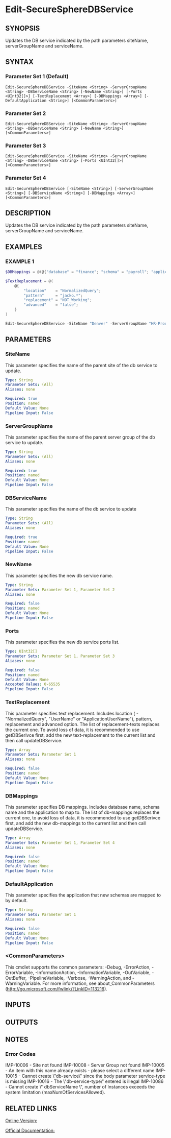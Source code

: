 ﻿# Edit-SecureSphereDBService

## SYNOPSIS
Updates the DB service indicated by the path parameters siteName, serverGroupName and serviceName.

## SYNTAX

### Parameter Set 1 (Default)
```
Edit-SecureSphereDBService -SiteName <String> -ServerGroupName <String> -DBServiceName <String> [-NewName <String>] [-Ports <UInt32[]>] [-TextReplacement <Array>] [-DBMappings <Array>] [-DefaultApplication <String>] [<CommonParameters>]
```

### Parameter Set 2
```
Edit-SecureSphereDBService -SiteName <String> -ServerGroupName <String> -DBServiceName <String> [-NewName <String>] [<CommonParameters>]
```

### Parameter Set 3
```
Edit-SecureSphereDBService -SiteName <String> -ServerGroupName <String> -DBServiceName <String> [-Ports <UInt32[]>] [<CommonParameters>]
```

### Parameter Set 4
```
Edit-SecureSphereDBService [-SiteName <String>] [-ServerGroupName <String>] [-DBServiceName <String>] [-DBMappings <Array>] [<CommonParameters>]
```

## DESCRIPTION
Updates the DB service indicated by the path parameters siteName, serverGroupName and serviceName.

## EXAMPLES

### EXAMPLE 1

```powershell
$DBMappings = @(@{"database" = "finance"; "schema" = "payroll"; "application" = "financeApp"; })

$TextReplacement = @(
    @{
        "location"    = "NormalizedQuery";
        "pattern"     = "jacko.*";
        "replacement" = "NOT_Working";
        "advanced"    = "false";
    }
)

Edit-SecureSphereDBService -SiteName "Denver" -ServerGroupName "HR-Prod" -DBServiceName "Payroll-Oracle9" -NewName "Payroll-Oracle9" -Ports @(1521, 1527) -DefaultApplication "financeApp" -DBMappings $DBMappings -TextReplacement $TextReplacement
```

## PARAMETERS

### SiteName
This parameter specifies the name of the parent site of the db service to update.

```yaml
Type: String
Parameter Sets: (All)
Aliases: none

Required: true
Position: named
Default Value: None
Pipeline Input: False
```

### ServerGroupName
This parameter specifies the name of the parent server group of the db service to update.

```yaml
Type: String
Parameter Sets: (All)
Aliases: none

Required: true
Position: named
Default Value: None
Pipeline Input: False
```

### DBServiceName
This parameter specifies the name of the db service to update

```yaml
Type: String
Parameter Sets: (All)
Aliases: none

Required: true
Position: named
Default Value: None
Pipeline Input: False
```

### NewName
This parameter specifies the new db service name.

```yaml
Type: String
Parameter Sets: Parameter Set 1, Parameter Set 2
Aliases: none

Required: false
Position: named
Default Value: None
Pipeline Input: False
```

### Ports
This parameter specifies the new db service ports list.

```yaml
Type: UInt32[]
Parameter Sets: Parameter Set 1, Parameter Set 3
Aliases: none

Required: false
Position: named
Default Value: None
Accepted Values: 0-65535
Pipeline Input: False
```

### TextReplacement
This parameter specifies text replacement. Includes location ( - "NormalizedQuery", "UserName" or "ApplicationUserName"), pattern, replacement and advanced option. The list of replacement-texts replaces the current one. To avoid loss of data, it is recommended to use getDBSerivce first, add the new text-replacement to the current list and then call updateDBService.

```yaml
Type: Array
Parameter Sets: Parameter Set 1
Aliases: none

Required: false
Position: named
Default Value: None
Pipeline Input: False
```

### DBMappings
This parameter specifies DB mappings. Includes database name, schema name and the application to map to. The list of db-mappings replaces the current one, to avoid loss of data, it is recommended to use getDBSerivce first, and add the new db-mappings to the current list and then call updateDBService.

```yaml
Type: Array
Parameter Sets: Parameter Set 1, Parameter Set 4
Aliases: none

Required: false
Position: named
Default Value: None
Pipeline Input: False
```

### DefaultApplication
This parameter specifies the application that new schemas are mapped to by default.

```yaml
Type: String
Parameter Sets: Parameter Set 1
Aliases: none

Required: false
Position: named
Default Value: None
Pipeline Input: False
```

### \<CommonParameters\>
This cmdlet supports the common parameters: -Debug, -ErrorAction, -ErrorVariable, -InformationAction, -InformationVariable, -OutVariable, -OutBuffer, -PipelineVariable, -Verbose, -WarningAction, and -WarningVariable. For more information, see about_CommonParameters (http://go.microsoft.com/fwlink/?LinkID=113216).

## INPUTS

## OUTPUTS

## NOTES

### Error Codes
IMP-10006 - Site not found
IMP-10008 - Server Group not found
IMP-10005 - An item with this name already exists - please select a different name
IMP-10015 - Cannot create \\"db-service\\" since the body parameter service-type is missing
IMP-10016 - The \\"db-service-type\\" entered is illegal
IMP-10086 - Cannot create \\" dbServiceName \\", number of Instances exceeds the system limitation (maxNumOfServicesAllowed).

## RELATED LINKS

[Online Version:](https://github.com/akshinmustafayev/SecureSpherePS/tree/master/Documentation)

[Official Documentation:](https://docs.imperva.com/bundle/v13.6-api-reference-guide/page/61653.htm)



